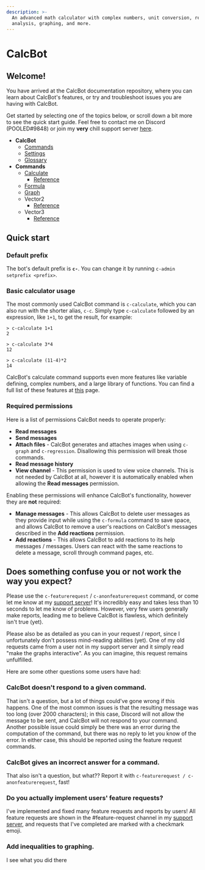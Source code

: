```yaml
---
description: >-
  An advanced math calculator with complex numbers, unit conversion, regression
  analysis, graphing, and more.
---
```


# CalcBot

## Welcome!

You have arrived at the CalcBot documentation repository, where you can learn about CalcBot's features, or try and troubleshoot issues you are having with CalcBot.

Get started by selecting one of the topics below, or scroll down a bit more to see the quick start guide. Feel free to contact me on Discord \(POOLED\#9848\) or join my **very** chill support server [here](https://discord.com/invite/3m7dK92).

* **CalcBot**
  * [Commands](commands.md)
  * [Settings](settings.md)
  * [Glossary](reference/glossary.md)
* **Commands**
  * [Calculate](commands/calculate.md)
    * [Reference](reference/calculate.md)
  * [Formula](commands/formula.md)
  * [Graph](commands/graph.md)
  * Vector2
    * [Reference](reference/vector2.md)
  * Vector3
    * [Reference](reference/vector3.md)

## Quick start

### Default prefix

The bot's default prefix is **`c-`**. You can change it by running `c-admin setprefix <prefix>`.

### Basic calculator usage

The most commonly used CalcBot command is `c-calculate`, which you can also run with the shorter alias, `c-c`. Simply type `c-calculate` followed by an expression, like `1+1`, to get the result, for example:

```text
> c-calculate 1+1
2

> c-calculate 3*4
12

> c-calculate (11-4)*2
14
```

CalcBot's calculate command supports even more features like variable defining, complex numbers, and a large library of functions. You can find a full list of these features at [this](commands/calculate.md) page.

### Required permissions

Here is a list of permissions CalcBot needs to operate properly:

* **Read messages**
* **Send messages**
* **Attach files** - CalcBot generates and attaches images when using `c-graph` and `c-regression`. Disallowing this permission will break those commands.
* **Read message history**
* **View channel** - This permission is used to view voice channels. This is not needed by CalcBot at all, however it is automatically enabled when allowing the **Read messages** permission.

Enabling these permissions will enhance CalcBot's functionality, however they are **not** required:

* **Manage messages** - This allows CalcBot to delete user messages as they provide input while using the `c-formula` command to save space, and allows CalcBot to remove a user's reactions on CalcBot's messages described in the **Add reactions** permission.
* **Add reactions** - This allows CalcBot to add reactions to its help messages / messages. Users can react with the same reactions to delete a message, scroll through command pages, etc.

## Does something confuse you or not work the way you expect?

Please use the `c-featurerequest` / `c-anonfeaturerequest` command, or come let me know at my [support server](https://discord.com/invite/3m7dK92)! It's incredibly easy and takes less than 10 seconds to let me know of problems. However, very few users generally make reports, leading me to believe CalcBot is flawless, which definitely isn't true \(yet\).

Please also be as detailed as you can in your request / report, since I unfortunately don't possess mind-reading abilities \(yet\). One of my old requests came from a user not in my support server and it simply read "make the graphs interactive". As you can imagine, this request remains unfulfilled.

Here are some other questions some users have had:

### CalcBot doesn't respond to a given command.

That isn't a question, but a lot of things could've gone wrong if this happens. One of the most common issues is that the resulting message was too long \(over 2000 characters\); in this case, Discord will not allow the message to be sent, and CalcBot will not respond to your command. Another possible issue could simply be there was an error during the computation of the command, but there was no reply to let you know of the error. In either case, this should be reported using the feature request commands.

### CalcBot gives an incorrect answer for a command.

That also isn't a question, but what?? Report it with `c-featurerequest / c-anonfeaturerequest`, fast!

### Do you actually implement users' feature requests?

I've implemented and fixed many feature requests and reports by users! All feature requests are shown in the \#feature-request channel in my [support server](https://discord.com/invite/3m7dK92), and requests that I've completed are marked with a checkmark emoji.

### Add inequalities to graphing.

I see what you did there

